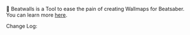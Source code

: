 👻 Beatwalls is a Tool to ease the pain of creating Wallmaps for Beatsaber.
You can learn more [here](https://spooky.moe/beatwalls).

Change Log:
